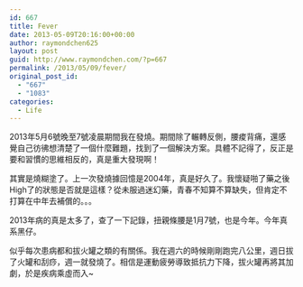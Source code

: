 ```yaml
---
id: 667
title: Fever
date: 2013-05-09T20:16:00+00:00
author: raymondchen625
layout: post
guid: http://www.raymondchen.com/?p=667
permalink: /2013/05/09/fever/
original_post_id:
  - "667"
  - "1083"
categories:
  - Life
---
```

2013年5月6號晚至7號凌晨期間我在發燒。期間除了輾轉反側，腰痠背痛，還感覺自己彷彿想清楚了一個什麼難題，找到了一個解決方案。具體不記得了，反正是要和習慣的思維相反的，真是重大發現啊！

其實是燒糊塗了。上一次發燒據回憶是2004年，真是好久了。我懷疑啪了藥之後High了的狀態是否就是這樣？從未服過迷幻藥，青春不知算不算缺失，但肯定不打算在中年去補償的。。。

2013年病的真是太多了，查了一下記錄，扭親條腰是1月7號，也是今年。今年真系黑仔。

似乎每次患病都和拔火罐之類的有關係。我在週六的時候剛剛跑完八公里，週日拔了火罐和刮痧，週一就發燒了。相信是運動疲勞導致抵抗力下降，拔火罐再將其加劇，於是疾病乘虛而入~